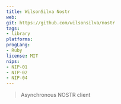 ```yaml
---
title: WilsonSilva Nostr
web: 
git: https://github.com/wilsonsilva/nostr
tags:
- library
platforms: 
progLang: 
- Ruby
license: MIT
nips:
- NIP-01
- NIP-02
- NIP-04
---
```


> Asynchronous NOSTR client

